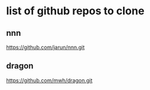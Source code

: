 # list of github repos to clone

## nnn
https://github.com/jarun/nnn.git
## dragon
https://github.com/mwh/dragon.git
